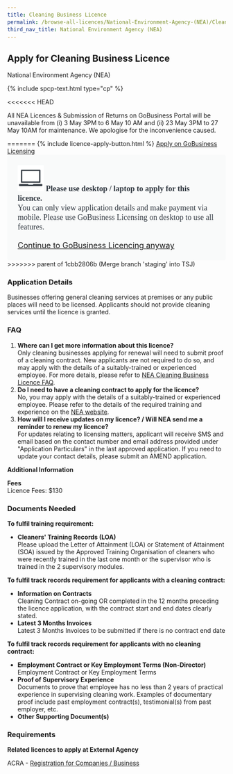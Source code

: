 ```yaml
---
title: Cleaning Business Licence
permalink: /browse-all-licences/National-Environment-Agency-(NEA)/Cleaning-Business-Licence
third_nav_title: National Environment Agency (NEA)
---
```


## Apply for Cleaning Business Licence

National Environment Agency (NEA)

{% include spcp-text.html type="cp" %}

<<<<<<< HEAD
<p>All NEA Licences & Submission of Returns on GoBusiness Portal will be unavailable from (i) 3 May 3PM to 6 May 10 AM and (ii) 23 May 3PM to 27 May 10AM for maintenance. We apologise for the inconvenience caused.</p>
=======
{% include licence-apply-button.html %}
<a class="btn" id = "desktopNotice" href="https://licence1.business.gov.sg/feportal/web/frontier/eAdvisor?redirection=true&selectedLicenceIds=192" target="_blank" rel="noopener">Apply on GoBusiness Licensing</a>
<div id = "mobileNotice" style="background: #F9FAFA; border-radius: 5px; width: auto; height: auto; padding: 24px 24px; font-size: 18px; color: #313840;">
<img src="/images/laptop.svg" alt="" style="height: 60px; width: 60px; margin-left: 0px;">
<span style="font-weight: bold; font-family: hknova-bold; font-size: 18px; ">Please use desktop / laptop to apply for this licence.</span><br>
<span style="font-family: hknova-regular;">You can only view application details and make payment via mobile. Please use GoBusiness Licensing on desktop to use all features.</span><br><br>
<a id="mobileNotice" href="https://licence1.business.gov.sg/feportal/web/frontier/eAdvisor?redirection=true&selectedLicenceIds=192" target="_blank" rel="noopener">Continue to GoBusiness Licencing anyway</a>
</div>
>>>>>>> parent of 1cbb2806b (Merge branch 'staging' into TSJ)

<H3>Application Details</H3>

<p>Businesses offering general cleaning services at premises or any public places will need to be licensed. Applicants should not provide cleaning services until the licence is granted.</p>
<h3>FAQ</h3>
<ol>
<li><strong>Where can I get more information about this licence?</strong><br>Only cleaning businesses applying for renewal will need to submit proof of a cleaning contract. New applicants are not required to do so, and may apply with the details of a suitably-trained or experienced employee. For more details, please refer to&nbsp;<a href="https://www.nea.gov.sg/our-services/public-cleanliness/cleaning-industry/cleaning-business-licence/cleaning-business-licence-faq" target="_blank" rel="noopener">NEA Cleaning Business Licence FAQ</a>.</li>
<li><strong>Do I need to have a cleaning contract to apply for the licence?<br></strong>No, you may apply with the details of a suitably-trained or experienced employee. Please refer to the details of the required training and experience on the <a href="https://www.nea.gov.sg/our-services/public-cleanliness/cleaning-industry/cleaning-business-licence/cleaning-business-licence-faq" target="_blank" rel="noopener">NEA website</a>.</li>
<li><strong>How will I receive updates on my licence? / Will NEA send me a reminder to renew my licence?</strong><br>For updates relating to licensing matters, applicant will receive SMS and email based on the contact number and email address provided under "Application Particulars" in the last approved application. If you need to update your contact details, please submit an AMEND application.</li>
</ol>

<strong>Additional Information</strong>

<p><strong>Fees</strong><br>Licence Fees: $130</p>

<H3>Documents Needed</H3>

<p><strong>To fulfil training requirement:</strong></p> 
<ul> 
<li><strong>Cleaners' Training Records (LOA)<br></strong>Please upload the Letter of Attainment (LOA) or Statement of Attainment (SOA) issued by the Approved Training Organisation of cleaners who were recently trained in the last one month or the supervisor who is trained in the 2 supervisory modules.</li> 
</ul> 
<p><strong>To fulfil track records requirement for applicants with a cleaning contract:</strong></p> 
<ul> 
<li><strong>Information on Contracts<br></strong>Cleaning Contract on-going OR completed in the 12 months preceding the licence application, with the contract start and end dates clearly stated.</li> 
<li><strong>Latest 3 Months Invoices<br></strong>Latest 3 Months Invoices to be submitted if there is no contract end date</li> 
</ul> 
<p><strong>To fulfil track records requirement for applicants with no cleaning contract:</strong></p> 
<ul> 
<li><strong>Employment Contract or Key Employment Terms (Non-Director)<br></strong>Employment Contract or Key Employment Terms</li> 
<li><strong>Proof of Supervisory Experience<br></strong>Documents to prove that employee has no less than 2 years of practical experience in supervising cleaning work. Examples of documentary proof include past employment contract(s), testimonial(s) from past employer, etc.</li> 
<li><strong>Other Supporting Document(s)</strong></li> 
</ul>

<H3>Requirements</H3>

<p><strong>Related licences to apply at External Agency</strong></p>
<p>ACRA - <a href="https://www.acra.gov.sg/Home/" target="_blank" rel="noopener">Registration for Companies / Business</a></p>


